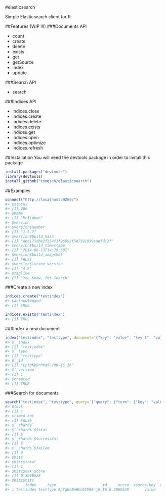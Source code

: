 #elasticsearch

Simple Elasticsearch client for R

##Features (WIP !!!)
###Documents API
- count
- create
- delete
- exists
- get
- getSource
- index
- update

###Search API
- search

###Indices API
- indices.close
- indices.create
- indices.delete
- indices.exists
- indices.get
- indices.open
- indices.optimize
- indices.refresh

##Installation
You will need the devtools package in order to install this package
```R
install.packages("devtools")
library(devtools)
install_github("tomesch/elasticsearch")
```

##Examples
```R
connect("http://localhost:9200/")
#> $status
#> [1] 200
#> $name
#> [1] "Meltdown"
#> $version
#> $version$number
#> [1] "1.3.2"
#> $version$build_hash
#> [1] "dee175dbe2f254f3f26992f5d7591939aaefd12f"
#> $version$build_timestamp
#> [1] "2014-08-13T14:29:30Z"
#> $version$build_snapshot
#> [1] FALSE
#> $version$lucene_version
#> [1] "4.9"
#> $tagline
#> [1] "You Know, for Search"
```

###Create a new index
```R
indices.create("testindex")
#> $acknowledged
#> [1] TRUE

indices.exists("testindex")
#> [1] TRUE
```

###Index a new document
```R
index("testindex", "testtype", document='{"key": "value", "key_1": "value_1"}')
#> $`_index`
#> [1] "testindex"
#> $`_type`
#> [1] "testtype"
#> $`_id`
#> [1] "EpTgKbBnRKa5CV06-j6_IA"
#> $`_version`
#> [1] 1
#> $created
#> [1] TRUE
```

###Search for documents
```R
search("testindex", "testtype", query='{"query": {"term": {"key": "value"}}}')
#> $took
#> [1] 1
#> $timed_out
#> [1] FALSE
#> $`_shards`
#> $`_shards`$total
#> [1] 5
#> $`_shards`$successful
#> [1] 5
#> $`_shards`$failed
#> [1] 0
#> $hits
#> $hits$total
#> [1] 1
#> $hits$max_score
#> [1] 0.3068528
#> $hits$hits
#>      _index    _type                    _id    _score _source.key _source.key_1
#> 1 testindex testtype EpTgKbBnRKa5CV06-j6_IA 0.3068528       value       value_1
```
